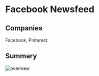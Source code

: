 # Facebook Newsfeed

## Companies

Facebook, Pinterest.

## Summary
![overview](../img/facebook-newsfeed-overview.png)
